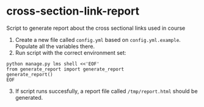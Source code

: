 # cross-section-link-report
Script to generate report about the cross sectional links used in course

1. Create a new file called `config.yml` based on `config.yml.example`. Populate all the variables there.
2. Run script with the correct environment set:
```
python manage.py lms shell <<'EOF'
from generate_report import generate_report
generate_report()
EOF
```
3. If script runs succesfully, a report file called `/tmp/report.html` should be generated.
